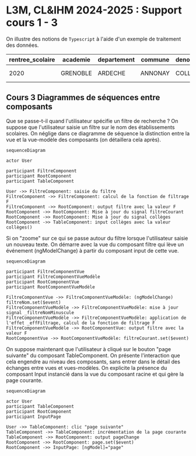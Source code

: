 # L3M, CL&IHM 2024-2025 : Support cours 1 - 3

On illustre des notions de `Typescript` à l'aide d'un exemple de traitement des données.

| rentree_scolaire | academie | departement | commune | denomination_principale | patronyme | secteur | rep | rep_plus | nombre_eleves_total | 6eme_total | 6eme_filles | 6emes_garcons | 6eme_lv1_allemand | 5eme_total | code_postal |
|--|--|--|--|--|--|--|--|--|--|--|--|--|--|--|--|
| 2020 | GRENOBLE | ARDECHE | ANNONAY | COLLEGE PRIVE | SACRE COEUR | PRIVE | 0 | 0 | 712 | 168 | 80 | 88 | 0 | 193 | 07100 | 


## Cours 3 Diagrammes de séquences entre composants

Que se passe-t-il quand l'utilisateur spécifie un filtre de recherche ?
On suppose que l'utilisateur saisie un filtre sur le nom des établissements scolaires.
On néglige dans ce diagramme de séquence la distinction entre la vue et la vue-modèle des composants (on détaillera cela après).
```mermaid
sequenceDiagram

actor User

participant FiltreComponent
participant RootComponent
participant TableComponent

User ->> FiltreComponent: saisie du filtre
FiltreComponent ->> FiltreComponent: calcul de la fonction de filtrage F
FiltreComponent ->> RootComponent: output filtre avec la valeur F
RootComponent ->> RootComponent: Mise à jour du signal filtreCourant
RootComponent ->> RootComponent: Mise à jour du signal collèges
RootComponent ->> TableComponent: input collèges avec la valeur collèges()
```

Si on "zoome" sur ce qui se passe autour du filtre lorsque l'utilisateur saisie un nouveau texte. On démarre avec la vue du composant filtre qui lève un événement (ngModelChange) à partir du composant input de cette vue.

```mermaid
sequenceDiagram

participant FiltreComponentVue
participant FiltreComponentVueModèle
participant RootComponentVue
participant RootComponentVueModèle

FiltreComponentVue ->> FiltreComponentVueModèle: (ngModelChange) filtreNom.set($event)
FiltreComponentVueModèle ->> FiltreComponentVueModèle: mise à jour signal _filtreNomMinuscule
FiltreComponentVueModèle ->> FiltreComponentVueModèle: application de l'effet _effFiltrage, calcul de la fonction de filtrage F
FiltreComponentVueModèle ->> RootComponentVue: output filtre avec la valeur F
RootComponentVue ->> RootComponentVueModèle: filtreCourant.set($event)

```

On suppose maintenant que l'utilisateur à cliqué sur le bouton "page suivante" du composant TableComponent. On présente l'interaction que cela engendre au niveau des composants, sans entrer dans le détail des échanges entre vues et vues-modèles.
On explicite la présence du composant Input instancié dans la vue du composant racine et qui gère la page courante.

```mermaid
sequenceDiagram

actor User
participant TableComponent
participant RootComponent
participant InputPage

User ->> TableComponent: clic "page suivante"
TableComponent ->> TableComponent: incrémentation de la page courante
TableComponent ->> RootComponent: output pageChange
RootComponent ->> RootComponent: page.set($event)
RootComponent ->> InputPage: [ngModel]="page"
```
